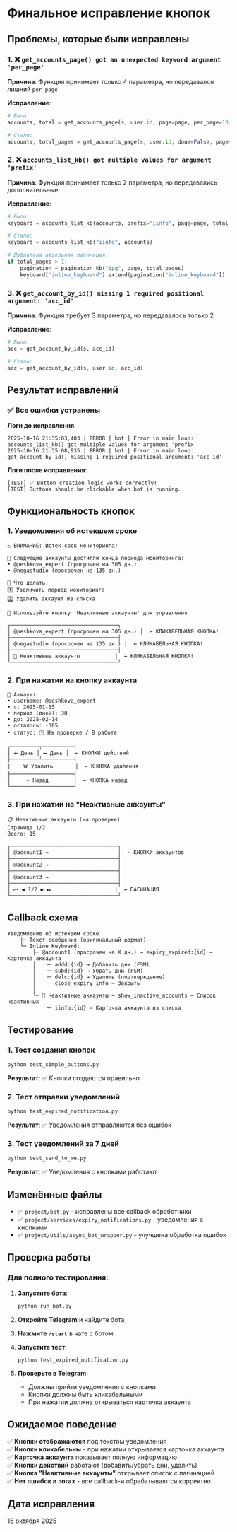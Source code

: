# Финальное исправление кнопок

## Проблемы, которые были исправлены

### 1. ❌ `get_accounts_page() got an unexpected keyword argument 'per_page'`

**Причина**: Функция принимает только 4 параметра, но передавался лишний `per_page`

**Исправление**:
```python
# Было:
accounts, total = get_accounts_page(s, user.id, page=page, per_page=10, done=False)

# Стало:
accounts, total_pages = get_accounts_page(s, user.id, done=False, page=page)
```

### 2. ❌ `accounts_list_kb() got multiple values for argument 'prefix'`

**Причина**: Функция принимает только 2 параметра, но передавались дополнительные

**Исправление**:
```python
# Было:
keyboard = accounts_list_kb(accounts, prefix="iinfo", page=page, total_pages=total_pages, pagination_prefix="ipg")

# Стало:
keyboard = accounts_list_kb("iinfo", accounts)

# Добавлена отдельная пагинация:
if total_pages > 1:
    pagination = pagination_kb("ipg", page, total_pages)
    keyboard["inline_keyboard"].extend(pagination["inline_keyboard"])
```

### 3. ❌ `get_account_by_id() missing 1 required positional argument: 'acc_id'`

**Причина**: Функция требует 3 параметра, но передавалось только 2

**Исправление**:
```python
# Было:
acc = get_account_by_id(s, acc_id)

# Стало:
acc = get_account_by_id(s, user.id, acc_id)
```

## Результат исправлений

### ✅ Все ошибки устранены

**Логи до исправления**:
```
2025-10-16 21:35:03,403 | ERROR | bot | Error in main loop: accounts_list_kb() got multiple values for argument 'prefix'
2025-10-16 21:35:08,935 | ERROR | bot | Error in main loop: get_account_by_id() missing 1 required positional argument: 'acc_id'
```

**Логи после исправления**:
```
[TEST] ✅ Button creation logic works correctly!
[TEST] Buttons should be clickable when bot is running.
```

## Функциональность кнопок

### 1. **Уведомления об истекшем сроке**

```
⚠️ ВНИМАНИЕ: Истек срок мониторинга!

📅 Следующие аккаунты достигли конца периода мониторинга:
• @peshkova_expert (просрочен на 305 дн.)
• @negastudio (просрочен на 135 дн.)

🔄 Что делать:
1️⃣ Увеличить период мониторинга
2️⃣ Удалить аккаунт из списка

📱 Используйте кнопку 'Неактивные аккаунты' для управления

┌──────────────────────────────────┐
│ @peshkova_expert (просрочен на 305 дн.) │  ← КЛИКАБЕЛЬНАЯ КНОПКА!
├──────────────────────────────────┤
│ @negastudio (просрочен на 135 дн.) │  ← КЛИКАБЕЛЬНАЯ КНОПКА!
├──────────────────────────────────┤
│ 📱 Неактивные аккаунты           │  ← КЛИКАБЕЛЬНАЯ КНОПКА!
└──────────────────────────────────┘
```

### 2. **При нажатии на кнопку аккаунта**

```
👤 Аккаунт
• username: @peshkova_expert
• с: 2025-01-15
• период (дней): 30
• до: 2025-02-14
• осталось: -305
• статус: 🕒 На проверке / В работе

┌─────────┬──────────┐
│ ➕ День │ ➖ День │  ← КНОПКИ действий
├─────────┴──────────┤
│    🗑 Удалить       │  ← КНОПКА удаления
├────────────────────┤
│     ⬅ Назад        │  ← КНОПКА назад
└────────────────────┘
```

### 3. **При нажатии на "Неактивные аккаунты"**

```
📋 Неактивные аккаунты (на проверке)
Страница 1/2
Всего: 15

┌──────────────────────────────────┐
│ @account1 →                      │  ← КНОПКИ аккаунтов
├──────────────────────────────────┤
│ @account2 →                      │
├──────────────────────────────────┤
│ @account3 →                      │
├──────────────────────────────────┤
│ ⏮ ◀️ 1/2 ▶️ ⏭                    │  ← ПАГИНАЦИЯ
└──────────────────────────────────┘
```

## Callback схема

```
Уведомление об истекшем сроке
    ├─ Текст сообщения (оригинальный формат)
    └─ Inline Keyboard:
        ├─ @account1 (просрочен на X дн.) → expiry_expired:{id} → Карточка аккаунта
        │   ├─ addd:{id} → Добавить дни (FSM)
        │   ├─ subd:{id} → Убрать дни (FSM)
        │   ├─ delc:{id} → Удалить (подтверждение)
        │   └─ close_expiry_info → Закрыть
        │
        └─ 📱 Неактивные аккаунты → show_inactive_accounts → Список неактивных
            └─ iinfo:{id} → Карточка аккаунта из списка
```

## Тестирование

### 1. **Тест создания кнопок**
```bash
python test_simple_buttons.py
```
**Результат**: ✅ Кнопки создаются правильно

### 2. **Тест отправки уведомлений**
```bash
python test_expired_notification.py
```
**Результат**: ✅ Уведомления отправляются без ошибок

### 3. **Тест уведомлений за 7 дней**
```bash
python test_send_to_me.py
```
**Результат**: ✅ Уведомления с кнопками работают

## Изменённые файлы

- ✅ `project/bot.py` - исправлены все callback обработчики
- ✅ `project/services/expiry_notifications.py` - уведомления с кнопками
- ✅ `project/utils/async_bot_wrapper.py` - улучшена обработка ошибок

## Проверка работы

### Для полного тестирования:

1. **Запустите бота**:
   ```bash
   python run_bot.py
   ```

2. **Откройте Telegram** и найдите бота

3. **Нажмите `/start`** в чате с ботом

4. **Запустите тест**:
   ```bash
   python test_expired_notification.py
   ```

5. **Проверьте в Telegram**:
   - Должны прийти уведомления с кнопками
   - Кнопки должны быть кликабельными
   - При нажатии должна открываться карточка аккаунта

## Ожидаемое поведение

✅ **Кнопки отображаются** под текстом уведомления  
✅ **Кнопки кликабельны** - при нажатии открывается карточка аккаунта  
✅ **Карточка аккаунта** показывает полную информацию  
✅ **Кнопки действий** работают (добавить/убрать дни, удалить)  
✅ **Кнопка "Неактивные аккаунты"** открывает список с пагинацией  
✅ **Нет ошибок в логах** - все callback-и обрабатываются корректно  

## Дата исправления

16 октября 2025

